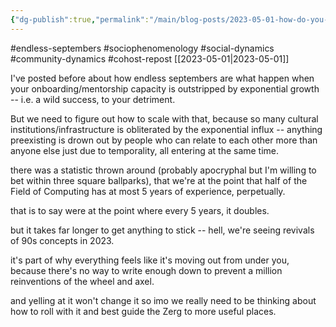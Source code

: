```yaml
---
{"dg-publish":true,"permalink":"/main/blog-posts/2023-05-01-how-do-you-balance-exponential-growth-with-doing-things-right/","noteIcon":""}
---
```


#endless-septembers #sociophenomenology #social-dynamics #community-dynamics #cohost-repost
[[2023-05-01\|2023-05-01]]

I've posted before about how endless septembers are what happen when your onboarding/mentorship capacity is outstripped by exponential growth -- i.e. a wild success, to your detriment.

But we need to figure out how to scale with that, because so many cultural institutions/infrastructure is obliterated by the exponential influx -- anything preexisting is drown out by people who can relate to each other more than anyone else just due to temporality, all entering at the same time.

there was a statistic thrown around (probably apocryphal but I'm willing to bet within three square ballparks), that we're at the point that half of the Field of Computing has at most 5 years of experience, perpetually.

that is to say were at the point where every 5 years, it doubles.

but it takes far longer to get anything to stick -- hell, we're seeing revivals of 90s concepts in 2023.

it's part of why everything feels like it's moving out from under you, because there's no way to write enough down to prevent a million reinventions of the wheel and axel.

and yelling at it won't change it so imo we really need to be thinking about how to roll with it and best guide the Zerg to more useful places.